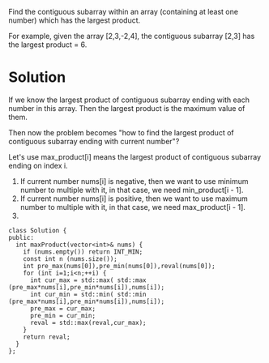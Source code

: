 Find the contiguous subarray within an array (containing at least one number) which has the largest product.

For example, given the array [2,3,-2,4], the contiguous subarray [2,3] has the largest product = 6.
  
# Solution
  
If we know the largest product of contiguous subarray ending with each number in this array. Then the largest product  is the maximum value of them.
  
Then now the problem becomes "how to find the largest product of contiguous subarray ending with current number"?  

Let's use max_product[i] means the largest product of contiguous subarray ending on index i.  
  
1. If current number nums[i] is negative, then we want to use minimum number to multiple with it, in that case, we need min_product[i - 1].  
2. If current number nums[i] is positive, then we want to use maximum number to multiple with it, in that case, we need max_product[i - 1].   
3.   
  

```
class Solution {
public:
  int maxProduct(vector<int>& nums) {
    if (nums.empty()) return INT_MIN;
    const int n (nums.size());
    int pre_max(nums[0]),pre_min(nums[0]),reval(nums[0]);
    for (int i=1;i<n;++i) {
      int cur_max = std::max( std::max (pre_max*nums[i],pre_min*nums[i]),nums[i]);
      int cur_min = std::min( std::min (pre_max*nums[i],pre_min*nums[i]),nums[i]);
      pre_max = cur_max;
      pre_min = cur_min;
      reval = std::max(reval,cur_max);
    }
    return reval;
  }
};
```
